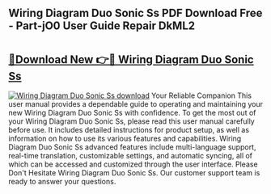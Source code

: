 ## Wiring Diagram Duo Sonic Ss PDF Download Free - Part-jO0 User Guide Repair DkML2

# <h2><a href="http://dfspt1d.blite.top/?on=Wiring+Diagram+Duo+Sonic+Ss">🔗Download New 👉🔴 Wiring Diagram Duo Sonic Ss</a></h2>

[![Wiring Diagram Duo Sonic Ss download](https://i.imgur.com/lujVjoI.png)](http://dfspt1d.blite.top/?on=Wiring+Diagram+Duo+Sonic+Ss)
Your Reliable Companion This user manual provides a dependable guide to operating and maintaining your new Wiring Diagram Duo Sonic Ss with confidence. To get the most out of your Wiring Diagram Duo Sonic Ss, please read this user manual carefully before use. It includes detailed instructions for product setup, as well as information on how to use its various features and capabilities. Wiring Diagram Duo Sonic Ss advanced features include multi-language support, real-time translation, customizable settings, and automatic syncing, all of which can be accessed and customized through the user interface. Please Don't Hesitate Wiring Diagram Duo Sonic Ss. Our customer support team is ready to answer your questions.
